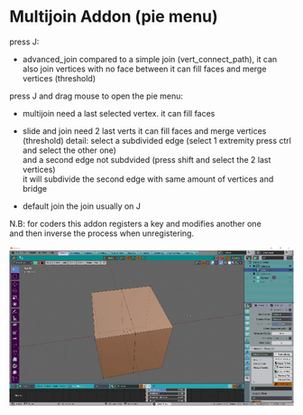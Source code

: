 # Multijoin Addon (pie menu)

press J:
* advanced_join
    compared to a simple join (vert_connect_path),
    it can also join vertices with no face between
    it can fill faces and merge vertices (threshold) 

press J and drag mouse to open the pie menu:
* multijoin
    need a last selected vertex. it can fill faces

* slide and join
    need 2 last verts
    it can fill faces and merge vertices (threshold)
    detail:
    select a subdivided edge (select 1 extremity press ctrl and select the other one)   
    and a second edge not subdvided (press shift and select the 2 last vertices)   
    it will subdivide the second edge with same amount of vertices and bridge   

* default join
    the join usually on J


N.B: for coders this addon registers a key and modifies another one   
and then inverse the process when unregistering.  

![](gif.gif)
